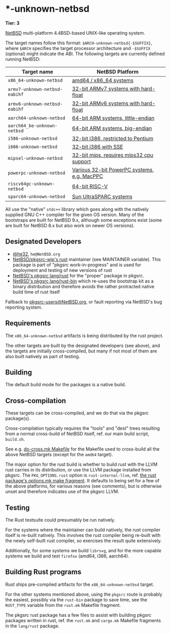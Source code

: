 # \*-unknown-netbsd

**Tier: 3**

[NetBSD] multi-platform 4.4BSD-based UNIX-like operating system.

[NetBSD]: https://www.NetBSD.org/

The target names follow this format: `$ARCH-unknown-netbsd{-$SUFFIX}`,
where `$ARCH` specifies the target processor architecture and
`-$SUFFIX` (optional) might indicate the ABI. The following targets
are currently defined running NetBSD:

|          Target name           | NetBSD Platform |
|--------------------------------|-----------------|
| `x86_64-unknown-netbsd`        | [amd64 / x86_64 systems](https://wiki.netbsd.org/ports/amd64/) |
| `armv7-unknown-netbsd-eabihf`  | [32-bit ARMv7 systems with hard-float](https://wiki.netbsd.org/ports/evbarm/) |
| `armv6-unknown-netbsd-eabihf`  | [32-bit ARMv6 systems with hard-float](https://wiki.netbsd.org/ports/evbarm/) |
| `aarch64-unknown-netbsd`       | [64-bit ARM systems, little-endian](https://wiki.netbsd.org/ports/evbarm/) |
| `aarch64_be-unknown-netbsd`    | [64-bit ARM systems, big-endian](https://wiki.netbsd.org/ports/evbarm/) |
| `i586-unknown-netbsd`          | [32-bit i386, restricted to Pentium](https://wiki.netbsd.org/ports/i386/) |
| `i686-unknown-netbsd`          | [32-bit i386 with SSE](https://wiki.netbsd.org/ports/i386/) |
| `mipsel-unknown-netbsd`        | [32-bit mips, requires mips32 cpu support](https://wiki.netbsd.org/ports/evbmips/) |
| `powerpc-unknown-netbsd`       | [Various 32-bit PowerPC systems, e.g. MacPPC](https://wiki.netbsd.org/ports/macppc/) |
| `riscv64gc-unknown-netbsd`     | [64-bit RISC-V](https://wiki.netbsd.org/ports/riscv/) |
| `sparc64-unknown-netbsd`       | [Sun UltraSPARC systems](https://wiki.netbsd.org/ports/sparc64/) |

All use the "native" `stdc++` library which goes along with the natively
supplied GNU C++ compiler for the given OS version.  Many of the bootstraps
are built for NetBSD 9.x, although some exceptions exist (some
are built for NetBSD 8.x but also work on newer OS versions).


## Designated Developers

- [@he32](https://github.com/he32), `he@NetBSD.org`
- [NetBSD/pkgsrc-wip's rust](https://github.com/NetBSD/pkgsrc-wip/blob/master/rust/Makefile) maintainer (see MAINTAINER variable). This package is part of "pkgsrc work-in-progress" and is used for deployment and testing of new versions of rust
- [NetBSD's pkgsrc lang/rust](https://github.com/NetBSD/pkgsrc/tree/trunk/lang/rust) for the "proper" package in pkgsrc.
- [NetBSD's pkgsrc lang/rust-bin](https://github.com/NetBSD/pkgsrc/tree/trunk/lang/rust-bin) which re-uses the bootstrap kit as a binary distribution and therefore avoids the rather protracted native build time of rust itself

Fallback to pkgsrc-users@NetBSD.org, or fault reporting via NetBSD's
bug reporting system.

## Requirements

The `x86_64-unknown-netbsd` artifacts is being distributed by the
rust project.

The other targets are built by the designated developers (see above),
and the targets are initially cross-compiled, but many if not most
of them are also built natively as part of testing.


## Building

The default build mode for the packages is a native build.


## Cross-compilation

These targets can be cross-compiled, and we do that via the pkgsrc
package(s).

Cross-compilation typically requires the "tools" and "dest" trees
resulting from a normal cross-build of NetBSD itself, ref. our main
build script, `build.sh`.

See e.g. [do-cross.mk
Makefile](https://github.com/NetBSD/pkgsrc/tree/trunk/lang/rust/do-cross.mk)
for the Makefile used to cross-build all the above NetBSD targets
(except for the `amd64` target).

The major option for the rust build is whether to build rust with
the LLVM rust carries in its distribution, or use the LLVM package
installed from pkgsrc.  The `PKG_OPTIONS.rust` option is
`rust-internal-llvm`, ref.  [the rust package's options.mk make
fragment](https://github.com/NetBSD/pkgsrc/blob/trunk/lang/rust/options.mk).
It defaults to being set for a few of the above platforms, for
various reasons (see comments), but is otherwise unset and therefore
indicates use of the pkgsrc LLVM.


## Testing

The Rust testsuite could presumably be run natively.

For the systems where the maintainer can build natively, the rust
compiler itself is re-built natively.  This involves the rust compiler
being re-built with the newly self-built rust compiler, so exercises
the result quite extensively.

Additionally, for some systems we build `librsvg`, and for the more
capable systems we build and test `firefox` (amd64, i386, aarch64).


## Building Rust programs

Rust ships pre-compiled artifacts for the `x86_64-unknown-netbsd`
target.

For the other systems mentioned above, using the `pkgsrc` route is
probably the easiest, possibly via the `rust-bin` package to save
time, see the `RUST_TYPE` variable from the `rust.mk` Makefile
fragment.

The pkgsrc rust package has a few files to assist with building
pkgsrc packages written in rust, ref. the `rust.mk` and `cargo.mk`
Makefile fragments in the `lang/rust` package.
